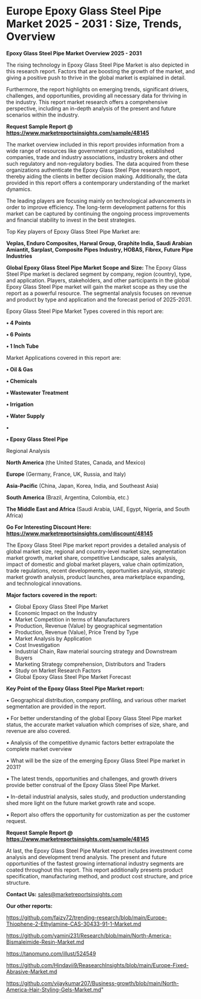 # Europe Epoxy Glass Steel Pipe Market 2025 - 2031 : Size, Trends, Overview

<Strong> Epoxy Glass Steel Pipe Market Overview 2025 - 2031</strong>

The rising technology in Epoxy Glass Steel Pipe Market is also depicted in this research report. Factors that are boosting the growth of the market, and giving a positive push to thrive in the global market is explained in detail.

Furthermore, the report highlights on emerging trends, significant drivers, challenges, and opportunities, providing all necessary data for thriving in the industry. This report market research offers a comprehensive perspective, including an in-depth analysis of the present and future scenarios within the industry.

<strong>Request Sample Report @ <a href=https://www.marketreportsinsights.com/sample/48145>https://www.marketreportsinsights.com/sample/48145</a></strong>

The market overview included in this report provides information from a wide range of resources like government organizations, established companies, trade and industry associations, industry brokers and other such regulatory and non-regulatory bodies. The data acquired from these organizations authenticate the Epoxy Glass Steel Pipe research report, thereby aiding the clients in better decision making. Additionally, the data provided in this report offers a contemporary understanding of the market dynamics.

The leading players are focusing mainly on technological advancements in order to improve efficiency. The long-term development patterns for this market can be captured by continuing the ongoing process improvements and financial stability to invest in the best strategies.

Top Key players of Epoxy Glass Steel Pipe Market are:

<strong>Veplas, Enduro Composites, Harwal Group, Graphite India, Saudi Arabian Amiantit, Sarplast, Composite Pipes Industry, HOBAS, Fibrex, Future Pipe Industries</strong>

<strong><b>Global Epoxy Glass Steel Pipe Market Scope and Size:</b></strong>
The Epoxy Glass Steel Pipe market is declared segment by company, region (country), type, and application. Players, stakeholders, and other participants in the global Epoxy Glass Steel Pipe market will gain the market scope as they use the report as a powerful resource. The segmental analysis focuses on revenue and product by type and application and the forecast period of 2025-2031.

Epoxy Glass Steel Pipe Market Types covered in this report are:

<strong>•  4 Points

•  6 Points

•  1 Inch Tube</strong>

Market Applications covered in this report are:

<strong>•  Oil & Gas

•  Chemicals

•  Wastewater Treatment

•  Irrigation

•  Water Supply

•  

•  Epoxy Glass Steel Pipe</strong> 

Regional Analysis

<strong>North America</strong> (the United States, Canada, and Mexico)

<strong>Europe</strong> (Germany, France, UK, Russia, and Italy)

<strong>Asia-Pacific</strong> (China, Japan, Korea, India, and Southeast Asia)

<strong>South America</strong> (Brazil, Argentina, Colombia, etc.)

<strong>The Middle East and Africa</strong> (Saudi Arabia, UAE, Egypt, Nigeria, and South Africa)

<strong>Go For Interesting Discount Here: <a href=https://www.marketreportsinsights.com/discount/48145>https://www.marketreportsinsights.com/discount/48145</a></strong>

The Epoxy Glass Steel Pipe market report provides a detailed analysis of global market size, regional and country-level market size, segmentation market growth, market share, competitive Landscape, sales analysis, impact of domestic and global market players, value chain optimization, trade regulations, recent developments, opportunities analysis, strategic market growth analysis, product launches, area marketplace expanding, and technological innovations.

<strong><b>Major factors covered in the report:</b></strong>
<ul>
  <li>Global Epoxy Glass Steel Pipe Market </li>
  <li>Economic Impact on the Industry</li>
  <li>Market Competition in terms of Manufacturers</li>
  <li>Production, Revenue (Value) by geographical segmentation</li>
  <li>Production, Revenue (Value), Price Trend by Type</li>
  <li>Market Analysis by Application</li>
  <li>Cost Investigation</li>
  <li>Industrial Chain, Raw material sourcing strategy and Downstream Buyers</li>
  <li>Marketing Strategy comprehension, Distributors and Traders</li>
  <li>Study on Market Research Factors</li>
  <li>Global Epoxy Glass Steel Pipe Market Forecast</li>
</ul>

<strong><b>Key Point of the Epoxy Glass Steel Pipe Market report:</b></strong>

• Geographical distribution, company profiling, and various other market segmentation are provided in the report.

• For better understanding of the global Epoxy Glass Steel Pipe market status, the accurate market valuation which comprises of size, share, and revenue are also covered.

• Analysis of the competitive dynamic factors better extrapolate the complete market overview

• What will be the size of the emerging Epoxy Glass Steel Pipe market in 2031?

• The latest trends, opportunities and challenges, and growth drivers provide better construal of the Epoxy Glass Steel Pipe Market.

• In-detail industrial analysis, sales study, and production understanding shed more light on the future market growth rate and scope.

• Report also offers the opportunity for customization as per the customer request.

<strong>Request Sample Report @ <a href=https://www.marketreportsinsights.com/sample/48145>https://www.marketreportsinsights.com/sample/48145</a></strong>

At last, the Epoxy Glass Steel Pipe Market report includes investment come analysis and development trend analysis. The present and future opportunities of the fastest growing international industry segments are coated throughout this report. This report additionally presents product specification, manufacturing method, and product cost structure, and price structure.

<strong>Contact Us:</strong>
sales@marketreportsinsights.com

<strong>Our other reports:</strong>

<a href=https://github.com/faizy72/trending-research/blob/main/Europe-Thiophene-2-Ethylamine-CAS-30433-91-1-Market.md>https://github.com/faizy72/trending-research/blob/main/Europe-Thiophene-2-Ethylamine-CAS-30433-91-1-Market.md</a>

<a href=https://github.com/yamini231/Research/blob/main/North-America-Bismaleimide-Resin-Market.md>https://github.com/yamini231/Research/blob/main/North-America-Bismaleimide-Resin-Market.md</a>

<a href=https://tanomuno.com/illust/524549>https://tanomuno.com/illust/524549</a>

<a href=https://github.com/Hindavii9/ReasearchInsights/blob/main/Europe-Fixed-Abrasive-Market.md>https://github.com/Hindavii9/ReasearchInsights/blob/main/Europe-Fixed-Abrasive-Market.md</a>

<a href=https://github.com/vijaykumar207/Business-growth/blob/main/North-America-Hair-Styling-Gels-Market.md>https://github.com/vijaykumar207/Business-growth/blob/main/North-America-Hair-Styling-Gels-Market.md</a>"
